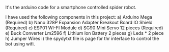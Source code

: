 It's the arduino code for a smartphone controlled spider robot.

I have used the following components in this project:
a) Arduino Mega (Required)
b) Nano 328P Expansion Adapter Breakout Board IO Shield (Required)
c) ESP01 WI-FI Module
d) SG90 Mini Servo 12 pieces (Required)
e) Buck Converter Lm2596
f) Lithium Ion Battery 2 pieces
g) Leds * 2 piece
h) Jumper Wires
i) the spydytxt file is page for thr interface to control the bot using wifi.


